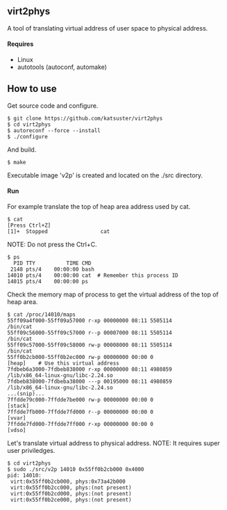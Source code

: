 ## virt2phys
A tool of translating virtual address of user space to physical address.

#### Requires
* Linux
* autotools (autoconf, automake)


## How to use
Get source code and configure.

    $ git clone https://github.com/katsuster/virt2phys
    $ cd virt2phys
    $ autoreconf --force --install
    $ ./configure

And build.

    $ make

Executable image 'v2p' is created and located on the ./src directory.


#### Run
For example translate the top of heap area address used by cat.

    $ cat
    [Press Ctrl+Z]
    [1]+  Stopped                 cat

NOTE: Do not press the Ctrl+C.

    $ ps
      PID TTY          TIME CMD
     2148 pts/4    00:00:00 bash
    14010 pts/4    00:00:00 cat  # Remember this process ID
    14015 pts/4    00:00:00 ps

Check the memory map of process to get the virtual address of the top of heap area.

    $ cat /proc/14010/maps
    55ff09a4f000-55ff09a57000 r-xp 00000000 08:11 5505114                    /bin/cat
    55ff09c56000-55ff09c57000 r--p 00007000 08:11 5505114                    /bin/cat
    55ff09c57000-55ff09c58000 rw-p 00008000 08:11 5505114                    /bin/cat
    55ff0b2cb000-55ff0b2ec000 rw-p 00000000 00:00 0                          [heap]    # Use this virtual address
    7fdbeb6a3000-7fdbeb838000 r-xp 00000000 08:11 4980859                    /lib/x86_64-linux-gnu/libc-2.24.so
    7fdbeb838000-7fdbeba38000 ---p 00195000 08:11 4980859                    /lib/x86_64-linux-gnu/libc-2.24.so
    ...(snip)...
    7ffdde79c000-7ffdde7be000 rw-p 00000000 00:00 0                          [stack]
    7ffdde7fb000-7ffdde7fd000 r--p 00000000 00:00 0                          [vvar]
    7ffdde7fd000-7ffdde7ff000 r-xp 00000000 00:00 0                          [vdso]

Let's translate virtual address to physical address.
NOTE: It requires super user priviledges.

    $ cd virt2phys
    $ sudo ./src/v2p 14010 0x55ff0b2cb000 0x4000
    pid: 14010:
     virt:0x55ff0b2cb000, phys:0x73a42b000
     virt:0x55ff0b2cc000, phys:(not present)
     virt:0x55ff0b2cd000, phys:(not present)
     virt:0x55ff0b2ce000, phys:(not present)

